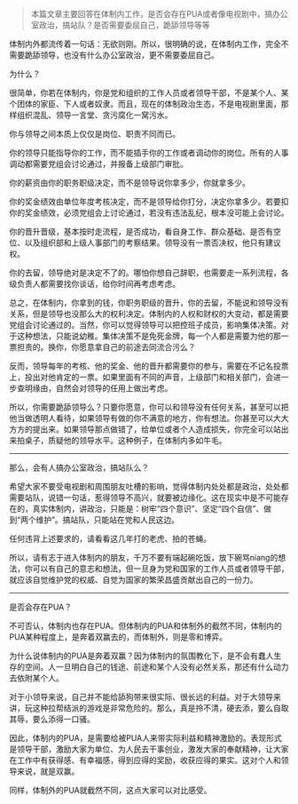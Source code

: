 > 本篇文章主要回答在体制内工作，是否会存在PUA或者像电视剧中，搞办公室政治，搞站队？是否需要委屈自己，跪舔领导等等

体制内外都流传着一句话：无欲则刚。所以，很明确的说，在体制内工作，完全不需要跪舔领导，也没有什么办公室政治，更不需要委屈自己。

为什么？

很简单，你若在体制内，你是党和组织的工作人员或者领导干部，不是某个人、某个团体的家臣、下人或者奴隶。而且，现在的体制政治生态，不是电视剧里面，那样组织混乱、领导一言堂、贪污腐化一窝污水。

你与领导之间本质上仅仅是岗位、职责不同而已。

你的领导只能指导你的工作，而不能插手你的工作或者调动你的岗位。所有的人事调动都需要党组会讨论通过，并报备上级部门审批。

你的薪资由你的职务职级决定，而不是领导说你拿多少，你就拿多少。

你的奖金绩效由单位年度考核决定，而不是领导给你打分，决定你拿多少。若要扣你的奖金绩效，必须党组会上讨论通过，若没有违法乱纪，根本没可能上会讨论。

你的晋升晋级，基本按时走流程，是否成功，看自身工作、群众基础、是否有空位、以及组织部和上级人事部门的考察结果。领导没有一票否决权，他只有建议权。

你的去留，领导绝对是决定不了的。哪怕你想自己辞职，也需要走一系列流程，各级负责人都需要找你谈话，给你时间再考虑考虑。

总之，在体制内，你拿到的钱，你职务职级的晋升，你的去留，不能说和领导没有关系，但是领导也没那么大的权利决定。体制内的人权和财权的大变动，都是需要党组会讨论通过的。当然，你可以觉得领导可以把控班子成员，影响集体决策。对于这种想法，只能说幼稚。集体决策不是免死金牌，每一个人都是需要为他的那一票担责的。换你，你愿意拿自己的前途去同流合污么？

反而，领导每年的考核、他的奖金、他的晋升都需要你的参与，需要在不记名投票上，投出对他肯定的一票。如果里面有不同的声音，上级部门和相关部门，会进一步查明缘由，自然会对领导的任用上做出考虑。

所以，你需要跪舔领导么？只要你愿意，你可以和领导没有任何关系，甚至可以把他当做透明人看待，如果领导有做的你不满意的地方，你有想法。你甚至可以大大方方的提出来。如果领导那点做错了，给单位或者个人造成损失，你完全可以站出来拍桌子，质疑他的领导水平。这种例子，在体制内多如牛毛。

---

那么，会有人搞办公室政治，搞站队么？

希望大家不要受电视剧和周围朋友吐槽的影响，觉得体制内处处都是政治，处处都需要站队，说错一句话，惹得领导不高兴，就要被边缘化。这在现实中是不可能存在的，真实体制内，讲政治，只能是：树牢“四个意识”、坚定“四个自信”、做到“两个维护”。搞站队，只能站在党和人民这边。

任何违背上述要求的，请看看这几年打的老虎、拍的苍蝇。

所以，请有志于进入体制内的朋友，千万不要有端起碗吃饭，放下碗骂niang的想法，你可以有自己的意志和想法，但一旦身为党和国家的工作人员或者领导干部，就应该自觉维护党的权威、自觉为国家的繁荣昌盛贡献出自己的一份力。

---

是否会存在PUA？

不可否认，体制内也存在PUA。但体制内的PUA和体制外的截然不同，体制内的PUA某种程度上，是奔着双赢去的，而体制外，则是零和博弈。

为什么说体制内的PUA是奔着双赢？因为体制内的氛围教化下，是不会有蠢人生存的空间。人一旦明白自己的钱途、前途和某个人没有必然关系，那还有什么动力去依附某个人。

对于小领导来说，自己并不能给舔狗带来很实际、很长远的利益。对于大领导来讲，玩这种拉帮结派的游戏是非常危险的。那么，真是拎不清，硬去添，要么自取其辱，要么添得一口骚。

因此，体制内的PUA，是需要给被PUA人来带实际利益和精神激励的。表现形式是领导干部，激励大家为单位、为人民去干事创业，激发大家的奉献精神，让大家在工作中有获得感、有幸福感，得到应得的奖励，收获应得的果实。这对个人和领导来说，就是双赢。

同样，体制外的PUA就截然不同，这点大家可以对比感受。